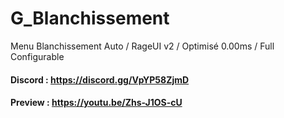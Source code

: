 # G_Blanchissement
Menu Blanchissement Auto / RageUI v2 / Optimisé 0.00ms / Full Configurable

#### Discord : https://discord.gg/VpYP58ZjmD

#### Preview : https://youtu.be/Zhs-J1OS-cU

